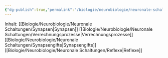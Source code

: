 ```yaml
---
{"dg-publish":true,"permalink":"/biologie/neurobiologie/neuronale-schaltungen/neuronale-schaltungen/"}
---
```


Inhalt:
[[Biologie/Neurobiologie/Neuronale Schaltungen/Synapsen\|Synapsen]]
[[Biologie/Neurobiologie/Neuronale Schaltungen/Verrechnungsprozesse\|Verrechnungsprozesse]]
[[Biologie/Neurobiologie/Neuronale Schaltungen/Synapsengifte\|Synapsengifte]]
[[Biologie/Neurobiologie/Neuronale Schaltungen/Reflexe\|Reflexe]]

